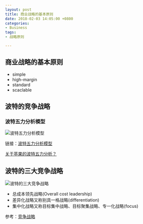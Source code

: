 ```yaml
---
layout: post
title: 商业战略的基本原则
date: 2018-02-03 14:05:00 +0800
categories:
- Business
tags:
- 战略原则

---
```




## 商业战略的基本原则

- simple
- high-margin
- standard
- scaclable


## 波特的竞争战略

### 波特五力分析模型


![波特五力分析模型](http://wiki.mbalib.com/w/images/4/48/%E6%B3%A2%E7%89%B9%E4%BA%94%E5%8A%9B%E5%88%86%E6%9E%90%E6%A8%A1%E5%9E%8B1.gif)

链接：[波特五力分析模型](http://wiki.mbalib.com/wiki/%E6%B3%A2%E7%89%B9%E4%BA%94%E5%8A%9B%E5%88%86%E6%9E%90%E6%A8%A1%E5%9E%8B)


[关于苹果的波特五力分析？](https://www.zhihu.com/question/30096005)

## 波特的三大竞争战略

![ 波特的三大竞争战略](http://wiki.mbalib.com/w/images/6/62/%E8%BF%88%E5%85%8B%E5%B0%94%C2%B7%E6%B3%A2%E7%89%B9%2C%E7%AB%9E%E4%BA%89%E6%88%98%E7%95%A5.jpg)

- 总成本领先战略(Overall cost leadership)
- 差异化战略又称别具一格战略(differentiation)
- 集中化战略又称目标集中战略、目标聚集战略、专一化战略(focus)

参考：[竞争战略](http://wiki.mbalib.com/wiki/%E7%AB%9E%E4%BA%89%E6%88%98%E7%95%A5)


